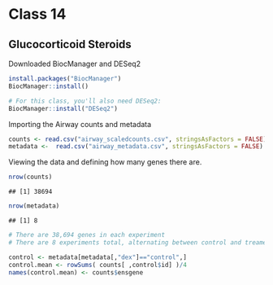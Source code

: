 Class 14
================

## Glucocorticoid Steroids

Downloaded BiocManager and DESeq2

``` r
install.packages("BiocManager")
BiocManager::install()

# For this class, you'll also need DESeq2:
BiocManager::install("DESeq2")
```

Importing the Airway counts and metadata

``` r
counts <- read.csv("airway_scaledcounts.csv", stringsAsFactors = FALSE)
metadata <-  read.csv("airway_metadata.csv", stringsAsFactors = FALSE)
```

Viewing the data and defining how many genes there are.

``` r
nrow(counts)
```

    ## [1] 38694

``` r
nrow(metadata)
```

    ## [1] 8

``` r
# There are 38,694 genes in each experiment
# There are 8 experiments total, alternating between control and treament.
```

``` r
control <- metadata[metadata[,"dex"]=="control",]
control.mean <- rowSums( counts[ ,control$id] )/4 
names(control.mean) <- counts$ensgene
```

